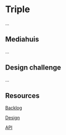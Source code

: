 # Triple
...

## Mediahuis
...

## Design challenge
...

## Resources

[Backlog](...)

[Design](...)

[API](...)
